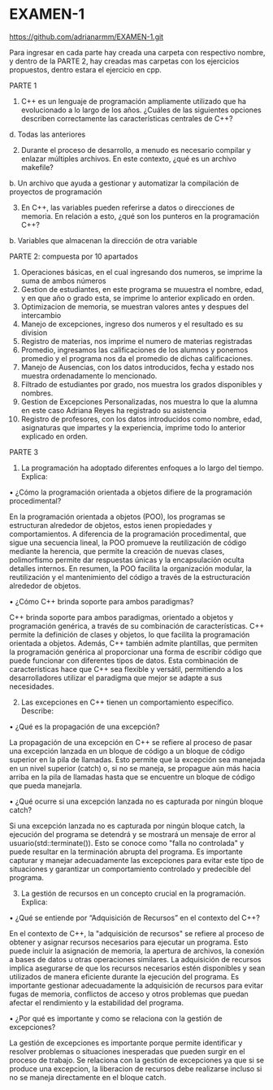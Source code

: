 # EXAMEN-1
https://github.com/adrianarmm/EXAMEN-1.git

Para ingresar en cada parte hay creada una carpeta con respectivo nombre, y dentro de la PARTE 2, hay creadas mas carpetas con los ejercicios propuestos, dentro estara el ejercicio en cpp.

PARTE 1
1. C++ es un lenguaje de programación ampliamente utilizado que ha evolucionado a lo largo de los años. ¿Cuáles de las siguientes opciones describen correctamente las características centrales de C++?

d. Todas las anteriores

2. Durante el proceso de desarrollo, a menudo es necesario compilar y enlazar múltiples archivos. En este contexto, ¿qué es un archivo makefile?

b. Un archivo que ayuda a gestionar y automatizar la compilación de proyectos de programación

3. En C++, las variables pueden referirse a datos o direcciones de memoria. En relación a esto, ¿qué son los punteros en la programación C++?

b. Variables que almacenan la dirección de otra variable


PARTE 2:  compuesta por 10 apartados
1. Operaciones básicas, en el cual ingresando dos numeros, se imprime la suma de ambos números
2. Gestion de estudiantes, en este programa se muuestra el nombre, edad, y en que año o grado esta, se imprime lo anterior explicado en orden.
3.  Optimizacion de memoria, se muestran valores antes y despues del intercambio
4. Manejo de excepciones, ingreso dos numeros y el resultado es su division
5. Registro de materias, nos imprime el numero de materias registradas
6. Promedio, ingresamos las calificaciones de los alumnos y ponemos promedio y el programa nos da el promedio de dichas calificaciones.
7. Manejo de Ausencias, con los datos introducidos, fecha y estado nos muestra ordenadamente lo mencionado.
8. Filtrado de estudiantes por grado, nos muestra los grados disponibles y nombres.
9. Gestion de Excepciones Personalizadas, nos muestra lo que la alumna en este caso Adriana Reyes ha registrado su asistencia
10. Registro de profesores, con los datos introducidos como nombre, edad, asignaturas que impartes y la experiencia, imprime todo lo anterior explicado en orden.

PARTE 3 
1.	La programación ha adoptado diferentes enfoques a lo largo del tiempo. Explica:

•	¿Cómo la programación orientada a objetos difiere de la programación procedimental?

En la programación orientada a objetos (POO), los programas se estructuran alrededor de objetos, estos ienen propiedades y comportamientos. A diferencia de la programación procedimental, que sigue una secuencia lineal, la POO promueve la reutilización de código mediante la herencia, que permite la creación de nuevas clases, polimorfismo permite dar respuestas únicas y la encapsulación oculta detalles internos. En resumen, la POO facilita la organización modular, la reutilización y el mantenimiento del código a través de la estructuración alrededor de objetos.


•	¿Cómo C++ brinda soporte para ambos paradigmas?

C++ brinda soporte para ambos paradigmas, orientado a objetos y programación genérica, a través de su combinación de características. 
C++ permite la definición de clases y objetos, lo que facilita la programación orientada a objetos. 
Además, C++ también admite plantillas, que permiten la programación genérica al proporcionar una forma de escribir código que puede funcionar con diferentes tipos de datos. Esta combinación de características hace que C++ sea flexible y versátil, permitiendo a los desarrolladores utilizar el paradigma que mejor se adapte a sus necesidades.

2. Las excepciones en C++ tienen un comportamiento específico. Describe:

•   ¿Qué es la propagación de una excepción?

La propagación de una excepción en C++ se refiere al proceso de pasar una excepción lanzada en un bloque de código a un bloque de código superior en la pila de llamadas. Esto permite que la excepción sea manejada en un nivel superior (catch) o, si no se maneja, se propague aún más hacia arriba en la pila de llamadas hasta que se encuentre un bloque de código que pueda manejarla.

•   ¿Qué ocurre si una excepción lanzada no es capturada por ningún bloque catch?

Si una excepción lanzada no es capturada por ningún bloque catch, la ejecución del programa se detendrá y se mostrará un mensaje de error al usuario(std::terminate()). Esto se conoce como "falla no controlada" y puede resultar en la terminación abrupta del programa. Es importante capturar y manejar adecuadamente las excepciones para evitar este tipo de situaciones y garantizar un comportamiento controlado y predecible del programa. 

3.	La gestión de recursos en un concepto crucial en la programación. Explica:  

•	¿Qué se entiende por “Adquisición de Recursos” en el contexto del C++?

En el contexto de C++, la "adquisición de recursos" se refiere al proceso de obtener y asignar recursos necesarios para ejecutar un programa. Esto puede incluir la asignación de memoria, la apertura de archivos, la conexión a bases de datos u otras operaciones similares. La adquisición de recursos implica asegurarse de que los recursos necesarios estén disponibles y sean utilizados de manera eficiente durante la ejecución del programa. Es importante gestionar adecuadamente la adquisición de recursos para evitar fugas de memoria, conflictos de acceso y otros problemas que puedan afectar el rendimiento y la estabilidad del programa.

•	¿Por qué es importante y como se relaciona con la gestión  de excepciones?

La gestión de excepciones es importante porque permite identificar y resolver problemas o situaciones inesperadas que pueden surgir en el proceso de trabajo. Se relaciona con la gestión de excepciones ya que si se produce una excepcion, la liberacion de recursos debe realizarse incluso si no se maneja directamente en el bloque catch.

